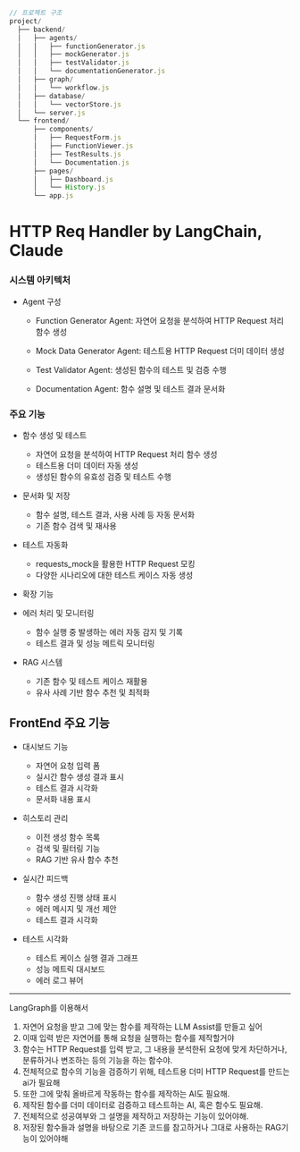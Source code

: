 ```javascript
// 프로젝트 구조
project/
  ├── backend/
  │   ├── agents/
  │   │   ├── functionGenerator.js
  │   │   ├── mockGenerator.js
  │   │   ├── testValidator.js
  │   │   └── documentationGenerator.js
  │   ├── graph/
  │   │   └── workflow.js
  │   ├── database/
  │   │   └── vectorStore.js
  │   └── server.js
  └── frontend/
      ├── components/
      │   ├── RequestForm.js
      │   ├── FunctionViewer.js
      │   ├── TestResults.js
      │   └── Documentation.js
      ├── pages/
      │   ├── Dashboard.js
      │   └── History.js
      └── app.js
```

# HTTP Req Handler by LangChain, Claude

>

### 시스템 아키텍처

- Agent 구성

  - Function Generator Agent: 자연어 요청을 분석하여 HTTP Request 처리 함수 생성

  - Mock Data Generator Agent: 테스트용 HTTP Request 더미 데이터 생성

  - Test Validator Agent: 생성된 함수의 테스트 및 검증 수행

  - Documentation Agent: 함수 설명 및 테스트 결과 문서화

### 주요 기능

- 함수 생성 및 테스트
  - 자연어 요청을 분석하여 HTTP Request 처리 함수 생성
  - 테스트용 더미 데이터 자동 생성
  - 생성된 함수의 유효성 검증 및 테스트 수행

- 문서화 및 저장
  - 함수 설명, 테스트 결과, 사용 사례 등 자동 문서화
  - 기존 함수 검색 및 재사용

- 테스트 자동화
  - requests_mock을 활용한 HTTP Request 모킹
  - 다양한 시나리오에 대한 테스트 케이스 자동 생성

- 확장 기능

- 에러 처리 및 모니터링
  - 함수 실행 중 발생하는 에러 자동 감지 및 기록
  - 테스트 결과 및 성능 메트릭 모니터링

- RAG 시스템
  - 기존 함수 및 테스트 케이스 재활용
  - 유사 사례 기반 함수 추천 및 최적화

## FrontEnd 주요 기능

- 대시보드 기능
  - 자연어 요청 입력 폼
  - 실시간 함수 생성 결과 표시
  - 테스트 결과 시각화
  - 문서화 내용 표시

- 히스토리 관리
  - 이전 생성 함수 목록
  - 검색 및 필터링 기능
  - RAG 기반 유사 함수 추천

- 실시간 피드백
  - 함수 생성 진행 상태 표시
  - 에러 메시지 및 개선 제안
  - 테스트 결과 시각화

- 테스트 시각화
  - 테스트 케이스 실행 결과 그래프
  - 성능 메트릭 대시보드
  - 에러 로그 뷰어

---

LangGraph를 이용해서
1. 자연어 요청을 받고 그에 맞는 함수를 제작하는 LLM Assist를 만들고 싶어
2. 이때 입력 받은 자연어를 통해 요청을 실행하는 함수를 제작할거야
3. 함수는 HTTP Request를 입력 받고, 그 내용을 분석한뒤 요청에 맞게 차단하거나, 분류하거나 변조하는 등의 기능을 하는 함수야.
4. 전체적으로 함수의 기능을 검증하기 위해, 테스트용 더미 HTTP Request를 만드는 ai가 필요해
5. 또한 그에 맞춰 올바르게 작동하는 함수를 제작하는 AI도 필요해.
6. 제작된 함수를 더미 데이터로 검증하고 테스트하는 AI, 혹은 함수도 필요해.
7. 전체적으로 성공여부와 그 설명을 제작하고 저장하는 기능이 있어야해.
8. 저장된 함수들과 설명을 바탕으로 기존 코드를 참고하거나 그대로 사용하는 RAG기능이 있어야해